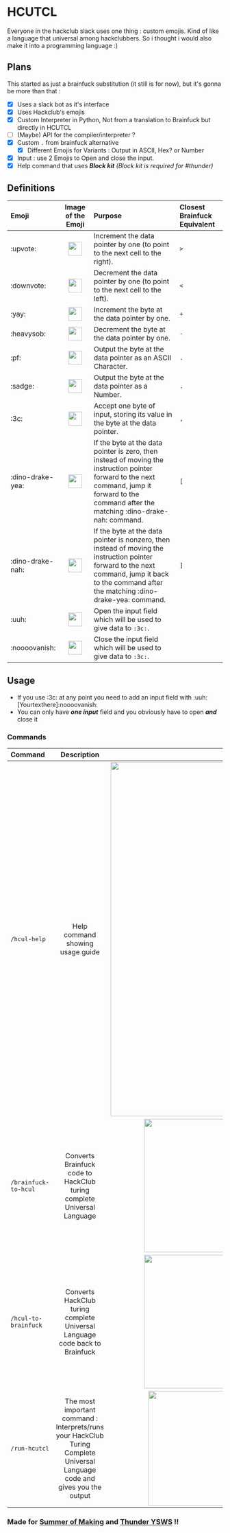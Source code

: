 # HCUTCL

Everyone in the hackclub slack uses one thing : custom emojis. Kind of like a language that universal among hackclubbers. So i thought i would also make it into a programming language :)

## Plans

This started as just a brainfuck substitution (it still is for now), but it's gonna be more than that :
- [x] Uses a slack bot as it's interface
- [x] Uses Hackclub's emojis
- [x] Custom Interpreter in Python, Not from a translation to Brainfuck but directly in HCUTCL
- [ ] (Maybe) API for the compiler/interpreter ?
- [x] Custom `.` from brainfuck alternative
  - [x] Different Emojis for Variants : Output in ASCII, Hex? or Number
- [x] Input : use 2 Emojis to Open and close the input.
- [x] Help command that uses ***Block kit*** *(Block kit is required for #thunder)*

## Definitions

Emoji | Image of the Emoji | Purpose | Closest Brainfuck Equivalent
:-----|:------------------:|:--------|:----------------------------
:upvote:|<img src="https://emoji.slack-edge.com/T0266FRGM/upvote/7def7d0e61d71a56.png" width=32>|Increment the data pointer by one (to point to the next cell to the right).|`>`
:downvote:|<img src="https://emoji.slack-edge.com/T0266FRGM/downvote/9a040f9fd0d074af.png" width=32>|Decrement the data pointer by one (to point to the next cell to the left).|`<`
:yay:|<img src="https://emoji.slack-edge.com/T0266FRGM/yay/28592c2bf509c53f.gif" width=32>|Increment the byte at the data pointer by one.|`+`
:heavysob:|<img src="https://emoji.slack-edge.com/T0266FRGM/heavysob/55bf09f6c9d93d08.png" width=32>|Decrement the byte at the data pointer by one.|`-`
:pf:|<img src="https://emoji.slack-edge.com/T0266FRGM/pf/17de7f618b0ffa69.png" width=32>|Output the byte at the data pointer as an ASCII Character.|`.`
:sadge:|<img src="https://emoji.slack-edge.com/T0266FRGM/sadge/0964396d4a1f77f8.png" width=32>|Output the byte at the data pointer as a Number.|`.`
:3c:|<img src="https://emoji.slack-edge.com/T0266FRGM/3c/b853811bf0d800af.png" width=32>|Accept one byte of input, storing its value in the byte at the data pointer.|`,`
:dino-drake-yea:|<img src="https://emoji.slack-edge.com/T0266FRGM/dino-drake-yea/f30e5dfee629a60f.png" width=32>|If the byte at the data pointer is zero, then instead of moving the instruction pointer forward to the next command, jump it forward to the command after the matching :dino-drake-nah: command.|`[`
:dino-drake-nah:|<img src="https://emoji.slack-edge.com/T0266FRGM/dino-drake-nah/ee4480a364d9ab18.png" width=32> |If the byte at the data pointer is nonzero, then instead of moving the instruction pointer forward to the next command, jump it back to the command after the matching :dino-drake-yea: command. |`]`
:uuh:|<img src="https://emoji.slack-edge.com/T0266FRGM/uuh/7ed2e8f6488ba1f3.png" width=32>|Open the input field which will be used to give data to `:3c:`.|
:noooovanish:|<img src="https://emoji.slack-edge.com/T0266FRGM/noooovanish/ebcb48d27469a989.png" width=32>|Close the input field which will be used to give data to `:3c:`.|

## Usage
- If you use :3c: at any point you need to add an input field with :uuh:[Yourtexthere]:noooovanish:
- You can only have ***one input*** field and you obviously have to open ***and*** close it

### Commands
Command | Description | Example Image of command output
:-------|:------:|------:
`/hcul-help`|Help command showing usage guide |<img width="759" height="826" alt="image" src="https://github.com/user-attachments/assets/449d720e-465e-48a3-8553-04ce34abbe82" />
`/brainfuck-to-hcul`|Converts Brainfuck code to HackClub turing complete Universal Language |<img width="681" height="311" alt="image" src="https://github.com/user-attachments/assets/65f2d037-3a2c-4a4e-a797-128de0a8385c" />
`/hcul-to-brainfuck`|Converts HackClub turing complete Universal Language code back to Brainfuck |<img width="681" height="311" alt="image" src="https://github.com/user-attachments/assets/a568e995-f000-42e3-ba27-8b31405efc28" />
`/run-hcutcl`|The most important command : Interprets/runs your HackClub Turing Complete Universal Language code and gives you the output|<img width="671" height="267" alt="image" src="https://github.com/user-attachments/assets/67959d5e-1249-4af8-9c6c-a7836e0df850" />



### Made for [Summer of Making](https://summer.hack.club/wg) and [Thunder YSWS](https://hackclub.slack.com/archives/C06V2GEV3MY) !!
